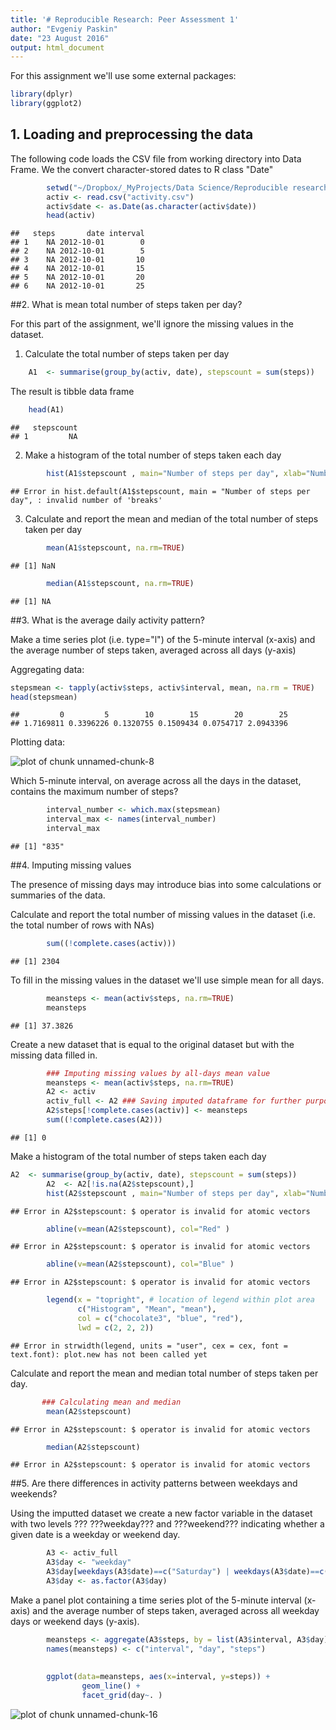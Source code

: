 ```yaml
---
title: '# Reproducible Research: Peer Assessment 1'
author: "Evgeniy Paskin"
date: "23 August 2016"
output: html_document
---
```




For this assignment we'll use some external packages:




```r
library(dplyr)
library(ggplot2)
```

## 1. Loading and preprocessing the data

The following code loads the CSV file from working directory into Data Frame.
We the convert character-stored dates to R class "Date"


```r
        setwd("~/Dropbox/_MyProjects/Data Science/Reproducible research/Peer review assingment")
        activ <- read.csv("activity.csv")
        activ$date <- as.Date(as.character(activ$date))
        head(activ)
```

```
##   steps       date interval
## 1    NA 2012-10-01        0
## 2    NA 2012-10-01        5
## 3    NA 2012-10-01       10
## 4    NA 2012-10-01       15
## 5    NA 2012-10-01       20
## 6    NA 2012-10-01       25
```

##2. What is mean total number of steps taken per day?

For this part of the assignment, we'll ignore the missing values in the dataset.

1. Calculate the total number of steps taken per day


```r
    A1  <- summarise(group_by(activ, date), stepscount = sum(steps))
```

The result is tibble data frame


```r
    head(A1)
```

```
##   stepscount
## 1         NA
```

2. Make a histogram of the total number of steps taken each day


```r
        hist(A1$stepscount , main="Number of steps per day", xlab="Number of steps")
```

```
## Error in hist.default(A1$stepscount, main = "Number of steps per day", : invalid number of 'breaks'
```
        
3. Calculate and report the mean and median of the total number of steps taken per day


```r
        mean(A1$stepscount, na.rm=TRUE)
```

```
## [1] NaN
```

```r
        median(A1$stepscount, na.rm=TRUE)
```

```
## [1] NA
```


##3. What is the average daily activity pattern?

Make a time series plot (i.e. type="l") of the 5-minute interval (x-axis) and the average number of steps taken, averaged across all days (y-axis)

Aggregating data:


```r
stepsmean <- tapply(activ$steps, activ$interval, mean, na.rm = TRUE)
head(stepsmean)
```

```
##         0         5        10        15        20        25 
## 1.7169811 0.3396226 0.1320755 0.1509434 0.0754717 2.0943396
```

Plotting data:

![plot of chunk unnamed-chunk-8](figure/unnamed-chunk-8-1.png)


Which 5-minute interval, on average across all the days in the dataset, contains the maximum number of steps?


```r
        interval_number <- which.max(stepsmean)
        interval_max <- names(interval_number)
        interval_max
```

```
## [1] "835"
```
        
##4. Imputing missing values

The presence of missing days may introduce bias into some calculations or summaries of the data.

Calculate and report the total number of missing values in the dataset (i.e. the total number of rows with NAs)

```r
        sum((!complete.cases(activ)))
```

```
## [1] 2304
```

To fill in the missing values in the dataset we'll use simple mean for all days. 

```r
        meansteps <- mean(activ$steps, na.rm=TRUE)
        meansteps
```

```
## [1] 37.3826
```
 
 
Create a new dataset that is equal to the original dataset but with the missing data filled in.


```r
        ### Imputing missing values by all-days mean value
        meansteps <- mean(activ$steps, na.rm=TRUE) 
        A2 <- activ
        activ_full <- A2 ### Saving imputed dataframe for further purposes
        A2$steps[!complete.cases(activ)] <- meansteps
        sum((!complete.cases(A2)))
```

```
## [1] 0
```

Make a histogram of the total number of steps taken each day


```r
A2  <- summarise(group_by(activ, date), stepscount = sum(steps))
        A2  <- A2[!is.na(A2$stepscount),]
        hist(A2$stepscount , main="Number of steps per day", xlab="Number of steps")
```

```
## Error in A2$stepscount: $ operator is invalid for atomic vectors
```

```r
        abline(v=mean(A2$stepscount), col="Red" )
```

```
## Error in A2$stepscount: $ operator is invalid for atomic vectors
```

```r
        abline(v=mean(A2$stepscount), col="Blue" )
```

```
## Error in A2$stepscount: $ operator is invalid for atomic vectors
```

```r
        legend(x = "topright", # location of legend within plot area
               c("Histogram", "Mean", "mean"),
               col = c("chocolate3", "blue", "red"),
               lwd = c(2, 2, 2))
```

```
## Error in strwidth(legend, units = "user", cex = cex, font = text.font): plot.new has not been called yet
```

Calculate and report the mean and median total number of steps taken per day. 


```r
       ### Calculating mean and median
        mean(A2$stepscount)
```

```
## Error in A2$stepscount: $ operator is invalid for atomic vectors
```

```r
        median(A2$stepscount)
```

```
## Error in A2$stepscount: $ operator is invalid for atomic vectors
```

##5. Are there differences in activity patterns between weekdays and weekends?

Using the imputted dataset we create a new factor variable in the dataset with two levels ??? ???weekday??? and ???weekend??? indicating whether a given date is a weekday or weekend day.


```r
        A3 <- activ_full
        A3$day <- "weekday"
        A3$day[weekdays(A3$date)==c("Saturday") | weekdays(A3$date)==c("Sunday") ] <- "Weekend"    
        A3$day <- as.factor(A3$day)
```
        
Make a panel plot containing a time series plot of the 5-minute interval (x-axis) and the average number of steps taken, averaged across all weekday days or weekend days (y-axis). 
        

```r
        meansteps <- aggregate(A3$steps, by = list(A3$interval, A3$day), FUN=mean, na.rm=TRUE)
        names(meansteps) <- c("interval", "day", "steps")
        
        
        ggplot(data=meansteps, aes(x=interval, y=steps)) +
                geom_line() + 
                facet_grid(day~. )
```

![plot of chunk unnamed-chunk-16](figure/unnamed-chunk-16-1.png)
        
